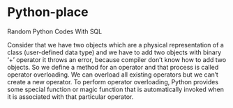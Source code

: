 # Python-place
 Random Python Codes
 With SQL 


Consider that we have two objects which are a physical representation of a class (user-defined data type) and we have to add two objects with binary ‘+’ operator it throws an error, because compiler don’t know how to add two objects. So we define a method for an operator and that process is called operator overloading. We can overload all existing operators but we can’t create a new operator. To perform operator overloading, Python provides some special function or magic function that is automatically invoked when it is associated with that particular operator. 
